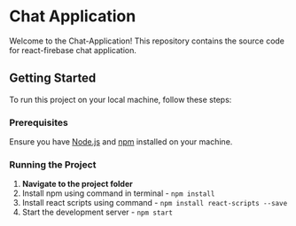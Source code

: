 # Chat Application

Welcome to the Chat-Application! This repository contains the source code for react-firebase chat application.

## Getting Started

To run this project on your local machine, follow these steps:

### Prerequisites

Ensure you have [Node.js](https://nodejs.org/) and [npm](https://www.npmjs.com/) installed on your machine.

### Running the Project

1. **Navigate to the project folder**
2. Install npm using command in terminal -
   `npm install`
3. Install react scripts using command -
   `npm install react-scripts --save`
4. Start the development server -
   `npm start`
 

